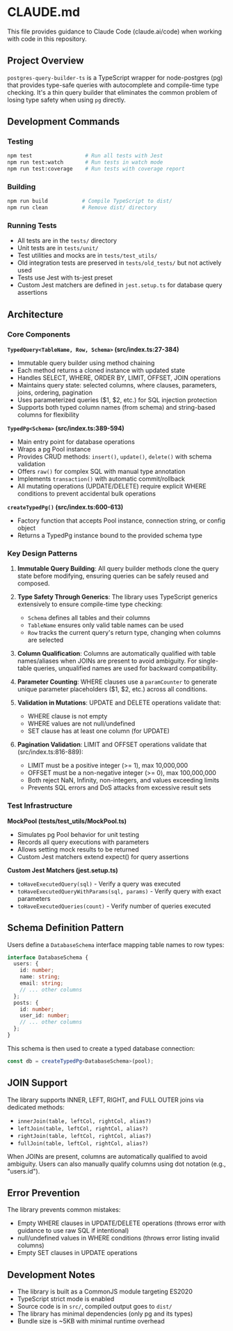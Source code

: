 # CLAUDE.md

This file provides guidance to Claude Code (claude.ai/code) when working with code in this repository.

## Project Overview

`postgres-query-builder-ts` is a TypeScript wrapper for node-postgres (pg) that provides type-safe queries with autocomplete and compile-time type checking. It's a thin query builder that eliminates the common problem of losing type safety when using `pg` directly.

## Development Commands

### Testing
```bash
npm test                 # Run all tests with Jest
npm run test:watch       # Run tests in watch mode
npm run test:coverage    # Run tests with coverage report
```

### Building
```bash
npm run build           # Compile TypeScript to dist/
npm run clean           # Remove dist/ directory
```

### Running Tests
- All tests are in the `tests/` directory
- Unit tests are in `tests/unit/`
- Test utilities and mocks are in `tests/test_utils/`
- Old integration tests are preserved in `tests/old_tests/` but not actively used
- Tests use Jest with ts-jest preset
- Custom Jest matchers are defined in `jest.setup.ts` for database query assertions

## Architecture

### Core Components

**`TypedQuery<TableName, Row, Schema>` (src/index.ts:27-384)**
- Immutable query builder using method chaining
- Each method returns a cloned instance with updated state
- Handles SELECT, WHERE, ORDER BY, LIMIT, OFFSET, JOIN operations
- Maintains query state: selected columns, where clauses, parameters, joins, ordering, pagination
- Uses parameterized queries ($1, $2, etc.) for SQL injection protection
- Supports both typed column names (from schema) and string-based columns for flexibility

**`TypedPg<Schema>` (src/index.ts:389-594)**
- Main entry point for database operations
- Wraps a pg Pool instance
- Provides CRUD methods: `insert()`, `update()`, `delete()` with schema validation
- Offers `raw()` for complex SQL with manual type annotation
- Implements `transaction()` with automatic commit/rollback
- All mutating operations (UPDATE/DELETE) require explicit WHERE conditions to prevent accidental bulk operations

**`createTypedPg()` (src/index.ts:600-613)**
- Factory function that accepts Pool instance, connection string, or config object
- Returns a TypedPg instance bound to the provided schema type

### Key Design Patterns

1. **Immutable Query Building**: All query builder methods clone the query state before modifying, ensuring queries can be safely reused and composed.

2. **Type Safety Through Generics**: The library uses TypeScript generics extensively to ensure compile-time type checking:
   - `Schema` defines all tables and their columns
   - `TableName` ensures only valid table names can be used
   - `Row` tracks the current query's return type, changing when columns are selected

3. **Column Qualification**: Columns are automatically qualified with table names/aliases when JOINs are present to avoid ambiguity. For single-table queries, unqualified names are used for backward compatibility.

4. **Parameter Counting**: WHERE clauses use a `paramCounter` to generate unique parameter placeholders ($1, $2, etc.) across all conditions.

5. **Validation in Mutations**: UPDATE and DELETE operations validate that:
   - WHERE clause is not empty
   - WHERE values are not null/undefined
   - SET clause has at least one column (for UPDATE)

6. **Pagination Validation**: LIMIT and OFFSET operations validate that (src/index.ts:816-889):
   - LIMIT must be a positive integer (>= 1), max 10,000,000
   - OFFSET must be a non-negative integer (>= 0), max 100,000,000
   - Both reject NaN, Infinity, non-integers, and values exceeding limits
   - Prevents SQL errors and DoS attacks from excessive result sets

### Test Infrastructure

**MockPool (tests/test_utils/MockPool.ts)**
- Simulates pg Pool behavior for unit testing
- Records all query executions with parameters
- Allows setting mock results to be returned
- Custom Jest matchers extend expect() for query assertions

**Custom Jest Matchers (jest.setup.ts)**
- `toHaveExecutedQuery(sql)` - Verify a query was executed
- `toHaveExecutedQueryWithParams(sql, params)` - Verify query with exact parameters
- `toHaveExecutedQueries(count)` - Verify number of queries executed

## Schema Definition Pattern

Users define a `DatabaseSchema` interface mapping table names to row types:

```typescript
interface DatabaseSchema {
  users: {
    id: number;
    name: string;
    email: string;
    // ... other columns
  };
  posts: {
    id: number;
    user_id: number;
    // ... other columns
  };
}
```

This schema is then used to create a typed database connection:

```typescript
const db = createTypedPg<DatabaseSchema>(pool);
```

## JOIN Support

The library supports INNER, LEFT, RIGHT, and FULL OUTER joins via dedicated methods:
- `innerJoin(table, leftCol, rightCol, alias?)`
- `leftJoin(table, leftCol, rightCol, alias?)`
- `rightJoin(table, leftCol, rightCol, alias?)`
- `fullJoin(table, leftCol, rightCol, alias?)`

When JOINs are present, columns are automatically qualified to avoid ambiguity. Users can also manually qualify columns using dot notation (e.g., "users.id").

## Error Prevention

The library prevents common mistakes:
- Empty WHERE clauses in UPDATE/DELETE operations (throws error with guidance to use raw SQL if intentional)
- null/undefined values in WHERE conditions (throws error listing invalid columns)
- Empty SET clauses in UPDATE operations

## Development Notes

- The library is built as a CommonJS module targeting ES2020
- TypeScript strict mode is enabled
- Source code is in `src/`, compiled output goes to `dist/`
- The library has minimal dependencies (only pg and its types)
- Bundle size is ~5KB with minimal runtime overhead
